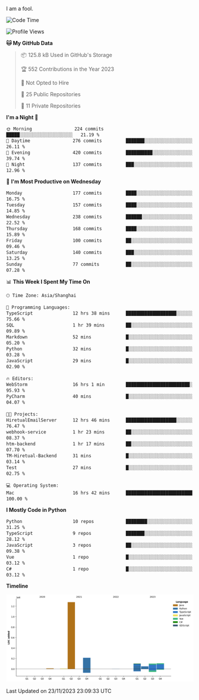 I am a fool.

<!--START_SECTION:waka-->
![Code Time](http://img.shields.io/badge/Code%20Time-913%20hrs%2051%20mins-blue)

![Profile Views](http://img.shields.io/badge/Profile%20Views-26-blue)

**🐱 My GitHub Data** 

> 📦 125.8 kB Used in GitHub's Storage 
 > 
> 🏆 552 Contributions in the Year 2023
 > 
> 🚫 Not Opted to Hire
 > 
> 📜 25 Public Repositories 
 > 
> 🔑 11 Private Repositories 
 > 
**I'm a Night 🦉** 

```text
🌞 Morning                224 commits         █████░░░░░░░░░░░░░░░░░░░░   21.19 % 
🌆 Daytime                276 commits         ███████░░░░░░░░░░░░░░░░░░   26.11 % 
🌃 Evening                420 commits         ██████████░░░░░░░░░░░░░░░   39.74 % 
🌙 Night                  137 commits         ███░░░░░░░░░░░░░░░░░░░░░░   12.96 % 
```
📅 **I'm Most Productive on Wednesday** 

```text
Monday                   177 commits         ████░░░░░░░░░░░░░░░░░░░░░   16.75 % 
Tuesday                  157 commits         ████░░░░░░░░░░░░░░░░░░░░░   14.85 % 
Wednesday                238 commits         ██████░░░░░░░░░░░░░░░░░░░   22.52 % 
Thursday                 168 commits         ████░░░░░░░░░░░░░░░░░░░░░   15.89 % 
Friday                   100 commits         ██░░░░░░░░░░░░░░░░░░░░░░░   09.46 % 
Saturday                 140 commits         ███░░░░░░░░░░░░░░░░░░░░░░   13.25 % 
Sunday                   77 commits          ██░░░░░░░░░░░░░░░░░░░░░░░   07.28 % 
```


📊 **This Week I Spent My Time On** 

```text
🕑︎ Time Zone: Asia/Shanghai

💬 Programming Languages: 
TypeScript               12 hrs 38 mins      ███████████████████░░░░░░   75.66 % 
SQL                      1 hr 39 mins        ██░░░░░░░░░░░░░░░░░░░░░░░   09.89 % 
Markdown                 52 mins             █░░░░░░░░░░░░░░░░░░░░░░░░   05.20 % 
Python                   32 mins             █░░░░░░░░░░░░░░░░░░░░░░░░   03.28 % 
JavaScript               29 mins             █░░░░░░░░░░░░░░░░░░░░░░░░   02.90 % 

🔥 Editors: 
WebStorm                 16 hrs 1 min        ████████████████████████░   95.93 % 
PyCharm                  40 mins             █░░░░░░░░░░░░░░░░░░░░░░░░   04.07 % 

🐱‍💻 Projects: 
HiretualEmailServer      12 hrs 46 mins      ███████████████████░░░░░░   76.47 % 
webhook-service          1 hr 23 mins        ██░░░░░░░░░░░░░░░░░░░░░░░   08.37 % 
htm-backend              1 hr 17 mins        ██░░░░░░░░░░░░░░░░░░░░░░░   07.70 % 
TM-Hiretual-Backend      31 mins             █░░░░░░░░░░░░░░░░░░░░░░░░   03.14 % 
Test                     27 mins             █░░░░░░░░░░░░░░░░░░░░░░░░   02.75 % 

💻 Operating System: 
Mac                      16 hrs 42 mins      █████████████████████████   100.00 % 
```

**I Mostly Code in Python** 

```text
Python                   10 repos            ████████░░░░░░░░░░░░░░░░░   31.25 % 
TypeScript               9 repos             ███████░░░░░░░░░░░░░░░░░░   28.12 % 
JavaScript               3 repos             ██░░░░░░░░░░░░░░░░░░░░░░░   09.38 % 
Vue                      1 repo              █░░░░░░░░░░░░░░░░░░░░░░░░   03.12 % 
C#                       1 repo              █░░░░░░░░░░░░░░░░░░░░░░░░   03.12 % 
```



**Timeline**

![Lines of Code chart](https://raw.githubusercontent.com/VeejaLiu/VeejaLiu/master/assets/bar_graph.png)


 Last Updated on 23/11/2023 23:09:33 UTC
<!--END_SECTION:waka-->
